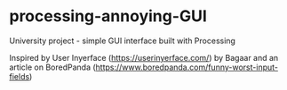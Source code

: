 # processing-annoying-GUI
University project - simple GUI interface built with Processing

Inspired by User Inyerface (https://userinyerface.com/) by Bagaar and an article on BoredPanda
(https://www.boredpanda.com/funny-worst-input-fields)
